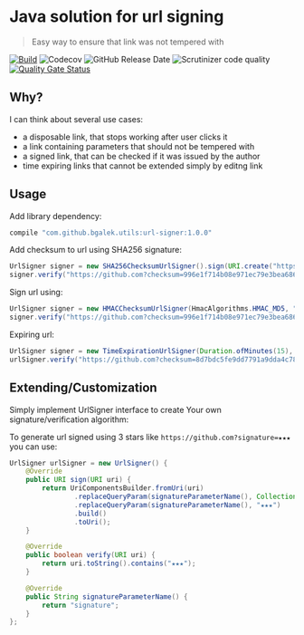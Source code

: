 # Java solution for url signing
> Easy way to ensure that link was not tempered with

[![Build](https://github.com/bgalek/url-signer/actions/workflows/ci.yml/badge.svg)](https://github.com/bgalek/url-signer/actions/workflows/ci.yml)
![Codecov](https://img.shields.io/codecov/c/github/bgalek/url-signer.svg?style=flat-square)
![GitHub Release Date](https://img.shields.io/github/release-date/bgalek/url-signer.svg?style=flat-square)
![Scrutinizer code quality](https://img.shields.io/scrutinizer/g/bgalek/url-signer.svg?style=flat-square)
[![Quality Gate Status](https://sonarcloud.io/api/project_badges/measure?project=bgalek_url-signer&metric=alert_status)](https://sonarcloud.io/dashboard?id=bgalek_url-signer)

## Why?
I can think about several use cases: 

- a disposable link, that stops working after user clicks it
- a link containing parameters that should not be tempered with
- a signed link, that can be checked if it was issued by the author
- time expiring links that cannot be extended simply by editng link

## Usage
Add library dependency:
```groovy
compile "com.github.bgalek.utils:url-signer:1.0.0"
```

Add checksum to url using SHA256 signature:
```java
UrlSigner signer = new SHA256ChecksumUrlSigner().sign(URI.create("https://github.com"))
signer.verify("https://github.com?checksum=996e1f714b08e971ec79e3bea686287e66441f043177999a13dbc546d8fe402a")
```

Sign url using:
```java
UrlSigner signer = new HMACChecksumUrlSigner(HmacAlgorithms.HMAC_MD5, "secret").sign(URI.create("https://github.com"))
signer.verify("https://github.com?checksum=996e1f714b08e971ec79e3bea686287e66441f043177999a13dbc546d8fe402a")
```

Expiring url: 
```java
UrlSigner signer = new TimeExpirationUrlSigner(Duration.ofMinutes(15), clock)
urlSigner.verify("https://github.com?checksum=8d7bdc5fe9dd7791a9dda4c78621bfea")
```

## Extending/Customization

Simply implement UrlSigner interface to create 
Your own signature/verification algorithm:

To generate url signed
using 3 stars like `https://github.com?signature=★★★` you can use:

```java
UrlSigner urlSigner = new UrlSigner() {
    @Override
    public URI sign(URI uri) {
        return UriComponentsBuilder.fromUri(uri)
                .replaceQueryParam(signatureParameterName(), Collections.emptyList())
                .replaceQueryParam(signatureParameterName(), "★★★")
                .build()
                .toUri();
    }

    @Override
    public boolean verify(URI uri) {
        return uri.toString().contains("★★★");
    }

    @Override
    public String signatureParameterName() {
        return "signature";
    }
};

```

